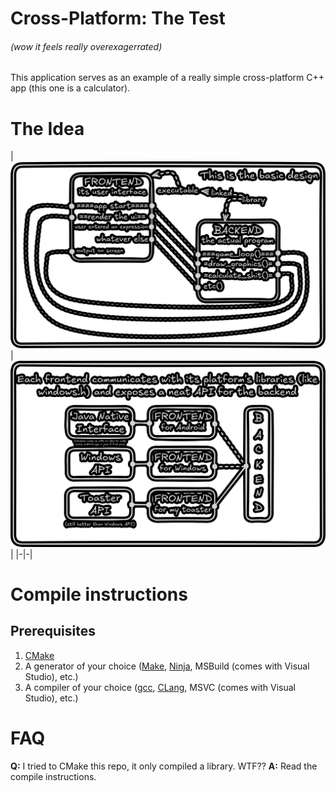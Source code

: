# Cross-Platform: The Test
###### (wow it feels really overexagerrated)

This application serves as an example of a really simple cross-platform C++ app (this one is a calculator).

# The Idea

| ![frontend is the executable, backend is your main program compiled as a library and linked to the frontend](.github/ideaMain.png) | ![each frontend communicates with its platform's api and provides a unified api to the backend](.github/ideaLibs.png) |
|-|-| <!-- what idiot thought this is a good idea to implement tables in markdown -->

# Compile instructions
## Prerequisites
1. [CMake](https://cmake.org)
2. A generator of your choice \([Make](https://www.gnu.org/software/make), [Ninja](https://ninja-build.org), MSBuild (comes with Visual Studio), etc.\)
3. A compiler of your choice \([gcc](https://gcc.gnu.org/), [CLang](https://clang.llvm.org/), MSVC (comes with Visual Studio), etc.\)

# FAQ
**Q:** I tried to CMake this repo, it only compiled a library. WTF??
**A:** Read the compile instructions.
